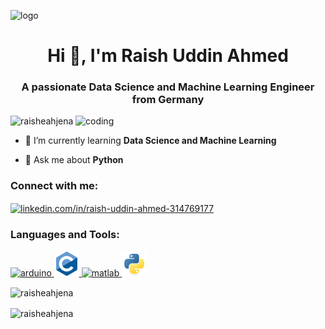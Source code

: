 ![logo]([https://github.com/RaishEAHJena/RaishEAHJena/blob/main/Artificial-Intelligence-and-Machine-Learning.png](https://github.com/RaishEAHJena/RaishEAHJena/blob/main/Screenshot%202024-10-05%20140439.png))
<h1 align="center">Hi 👋, I'm Raish Uddin Ahmed</h1>
<h3 align="center">A passionate Data Science and Machine Learning Engineer from Germany</h3>

<image align="right" alt="coding" width="400" src="https://camo.githubusercontent.com/4d9f5ecceb711eec6e2018f38a5677dc657c9738d4a65ba3b928c41c0a45b439/68747470733a2f2f6d69726f2e6d656469756d2e636f6d2f6d61782f313336302f302a37513379765349765f7430696f4a2d5a2e676966">

<p align="left"> <img src="https://komarev.com/ghpvc/?username=raisheahjena&label=Profile%20views&color=0e75b6&style=flat" alt="raisheahjena" /> </p>

- 🌱 I’m currently learning **Data Science and Machine Learning**

- 💬 Ask me about **Python**

<h3 align="left">Connect with me:</h3>
<p align="left">
<a href="https://linkedin.com/in/linkedin.com/in/raish-uddin-ahmed-314769177" target="blank"><img align="center" src="https://raw.githubusercontent.com/rahuldkjain/github-profile-readme-generator/master/src/images/icons/Social/linked-in-alt.svg" alt="linkedin.com/in/raish-uddin-ahmed-314769177" height="30" width="40" /></a>
</p>

<h3 align="left">Languages and Tools:</h3>
<p align="left"> <a href="https://www.arduino.cc/" target="_blank" rel="noreferrer"> <img src="https://cdn.worldvectorlogo.com/logos/arduino-1.svg" alt="arduino" width="40" height="40"/> </a> <a href="https://www.cprogramming.com/" target="_blank" rel="noreferrer"> <img src="https://raw.githubusercontent.com/devicons/devicon/master/icons/c/c-original.svg" alt="c" width="40" height="40"/> </a> <a href="https://www.mathworks.com/" target="_blank" rel="noreferrer"> <img src="https://upload.wikimedia.org/wikipedia/commons/2/21/Matlab_Logo.png" alt="matlab" width="40" height="40"/> </a> <a href="https://www.python.org" target="_blank" rel="noreferrer"> <img src="https://raw.githubusercontent.com/devicons/devicon/master/icons/python/python-original.svg" alt="python" width="40" height="40"/> </a> </p>

<p><img align="center" src="https://github-readme-stats.vercel.app/api/top-langs?username=raisheahjena&show_icons=true&locale=en&layout=compact" alt="raisheahjena" /></p>

<p><img align="center" src="https://github-readme-streak-stats.herokuapp.com/?user=raisheahjena&" alt="raisheahjena" /></p>
